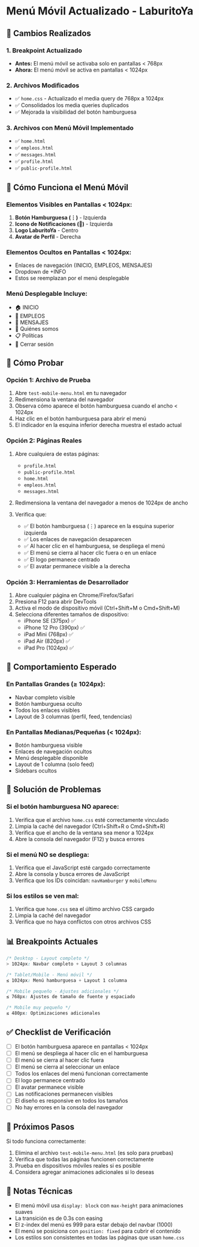 # Menú Móvil Actualizado - LaburitoYa

## 🔧 Cambios Realizados

### 1. **Breakpoint Actualizado**
- **Antes:** El menú móvil se activaba solo en pantallas < 768px
- **Ahora:** El menú móvil se activa en pantallas < 1024px

### 2. **Archivos Modificados**
- ✅ `home.css` - Actualizado el media query de 768px a 1024px
- ✅ Consolidados los media queries duplicados
- ✅ Mejorada la visibilidad del botón hamburguesa

### 3. **Archivos con Menú Móvil Implementado**
- ✅ `home.html`
- ✅ `empleos.html`
- ✅ `messages.html`
- ✅ `profile.html`
- ✅ `public-profile.html`

## 📱 Cómo Funciona el Menú Móvil

### Elementos Visibles en Pantallas < 1024px:
1. **Botón Hamburguesa (⋮)** - Izquierda
2. **Icono de Notificaciones (🔔)** - Izquierda
3. **Logo LaburitoYa** - Centro
4. **Avatar de Perfil** - Derecha

### Elementos Ocultos en Pantallas < 1024px:
- Enlaces de navegación (INICIO, EMPLEOS, MENSAJES)
- Dropdown de +INFO
- Estos se reemplazan por el menú desplegable

### Menú Desplegable Incluye:
- 🏠 INICIO
- 💼 EMPLEOS
- 💬 MENSAJES
- 👥 Quiénes somos
- 📋 Políticas
- 🚪 Cerrar sesión

## 🧪 Cómo Probar

### Opción 1: Archivo de Prueba
1. Abre `test-mobile-menu.html` en tu navegador
2. Redimensiona la ventana del navegador
3. Observa cómo aparece el botón hamburguesa cuando el ancho < 1024px
4. Haz clic en el botón hamburguesa para abrir el menú
5. El indicador en la esquina inferior derecha muestra el estado actual

### Opción 2: Páginas Reales
1. Abre cualquiera de estas páginas:
   - `profile.html`
   - `public-profile.html`
   - `home.html`
   - `empleos.html`
   - `messages.html`

2. Redimensiona la ventana del navegador a menos de 1024px de ancho

3. Verifica que:
   - ✅ El botón hamburguesa (⋮) aparece en la esquina superior izquierda
   - ✅ Los enlaces de navegación desaparecen
   - ✅ Al hacer clic en el hamburguesa, se despliega el menú
   - ✅ El menú se cierra al hacer clic fuera o en un enlace
   - ✅ El logo permanece centrado
   - ✅ El avatar permanece visible a la derecha

### Opción 3: Herramientas de Desarrollador
1. Abre cualquier página en Chrome/Firefox/Safari
2. Presiona F12 para abrir DevTools
3. Activa el modo de dispositivo móvil (Ctrl+Shift+M o Cmd+Shift+M)
4. Selecciona diferentes tamaños de dispositivo:
   - iPhone SE (375px) ✅
   - iPhone 12 Pro (390px) ✅
   - iPad Mini (768px) ✅
   - iPad Air (820px) ✅
   - iPad Pro (1024px) ✅

## 🎯 Comportamiento Esperado

### En Pantallas Grandes (≥ 1024px):
- Navbar completo visible
- Botón hamburguesa oculto
- Todos los enlaces visibles
- Layout de 3 columnas (perfil, feed, tendencias)

### En Pantallas Medianas/Pequeñas (< 1024px):
- Botón hamburguesa visible
- Enlaces de navegación ocultos
- Menú desplegable disponible
- Layout de 1 columna (solo feed)
- Sidebars ocultos

## 🐛 Solución de Problemas

### Si el botón hamburguesa NO aparece:
1. Verifica que el archivo `home.css` esté correctamente vinculado
2. Limpia la caché del navegador (Ctrl+Shift+R o Cmd+Shift+R)
3. Verifica que el ancho de la ventana sea menor a 1024px
4. Abre la consola del navegador (F12) y busca errores

### Si el menú NO se despliega:
1. Verifica que el JavaScript esté cargado correctamente
2. Abre la consola y busca errores de JavaScript
3. Verifica que los IDs coincidan: `navHamburger` y `mobileMenu`

### Si los estilos se ven mal:
1. Verifica que `home.css` sea el último archivo CSS cargado
2. Limpia la caché del navegador
3. Verifica que no haya conflictos con otros archivos CSS

## 📊 Breakpoints Actuales

```css
/* Desktop - Layout completo */
> 1024px: Navbar completo + Layout 3 columnas

/* Tablet/Mobile - Menú móvil */
≤ 1024px: Menú hamburguesa + Layout 1 columna

/* Mobile pequeño - Ajustes adicionales */
≤ 768px: Ajustes de tamaño de fuente y espaciado

/* Mobile muy pequeño */
≤ 480px: Optimizaciones adicionales
```

## ✅ Checklist de Verificación

- [ ] El botón hamburguesa aparece en pantallas < 1024px
- [ ] El menú se despliega al hacer clic en el hamburguesa
- [ ] El menú se cierra al hacer clic fuera
- [ ] El menú se cierra al seleccionar un enlace
- [ ] Todos los enlaces del menú funcionan correctamente
- [ ] El logo permanece centrado
- [ ] El avatar permanece visible
- [ ] Las notificaciones permanecen visibles
- [ ] El diseño es responsive en todos los tamaños
- [ ] No hay errores en la consola del navegador

## 🚀 Próximos Pasos

Si todo funciona correctamente:
1. Elimina el archivo `test-mobile-menu.html` (es solo para pruebas)
2. Verifica que todas las páginas funcionen correctamente
3. Prueba en dispositivos móviles reales si es posible
4. Considera agregar animaciones adicionales si lo deseas

## 📝 Notas Técnicas

- El menú móvil usa `display: block` con `max-height` para animaciones suaves
- La transición es de 0.3s con easing
- El z-index del menú es 999 para estar debajo del navbar (1000)
- El menú se posiciona con `position: fixed` para cubrir el contenido
- Los estilos son consistentes en todas las páginas que usan `home.css`

